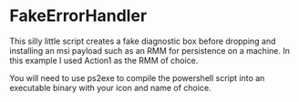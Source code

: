 # FakeErrorHandler
This silly little script creates a fake diagnostic box before dropping and installing an msi payload such as an RMM for persistence on a machine. In this example I used Action1 as the RMM of choice. 

You will need to use ps2exe to compile the powershell script into an executable binary with your icon and name of choice.
